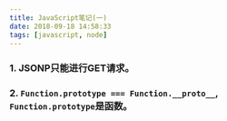 ```yaml
---
title: JavaScript笔记(一)
date: 2018-09-18 14:58:33
tags: [javascript, node]
---
```

### 1. **JSONP**只能进行**GET**请求。
### 2. `Function.prototype === Function.__proto__`, `Function.prototype`是函数。
